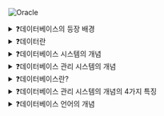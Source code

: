 ![Oracle](https://img.shields.io/badge/Oracle-F80000?style=for-the-badge&logo=oracle&logoColor=white)

<details>
<summary>❓데이터베이스의 등장 배경</summary>

>"파일에 데이터를 저장하는 것의 단점(실시간 처리 불가, 데이터 중복 문제 등)을 해결하기 위해서 새로운 데이터 처리 개념인 데이터베이스(Database)가 등장했다."

</details>

<details>
<summary>❓데이터란</summary>

>"현실 세계의 업무들을 처리하기 위해서 추출 및 가공한 정보"

</details>

<details>
<summary>❓데이터베이스 시스템의 개념</summary>

>"데이터를 중앙에서 통제할 수 있게 해서 데이터 중복 및 불일치성을 없애고, 데이터를 여러 사용자가 공동 이용하게 하며, 데이터 접근에 있어 비밀 유지가 되는 시스템"
![image](https://github.com/user-attachments/assets/50c2b465-7654-4c9b-a21f-cb4b40fa97ad)

</details>

<details>
<summary>❓데이터베이스 관리 시스템의 개념</summary>

>"DBMS라고도 불리며, 사용자와 데이터베이스를 연결시켜주는 소프트웨어 시스템이다."

</details>

<details>
<summary>❓데이터베이스란?</summary>

>"특정 기업체 조직의 응용 시스템에서 사용하기 위해 저장된 데이터의 집합"

</details>

<details>
<summary>❓데이터베이스 관리 시스템의 개념의 4가지 특징</summary>

```
1. 동일 데이터들이 원칙적으로 중복되지 않는 통합된 데이터
2. 컴퓨터가 엑세스하여 처리할 수 있는 저장 장치에 수록된 저장된 데이터
3. 기능을 수행하는데 반드시 유지해야 할 데이터베이스에 저장된 운영 데이터
4. 여러 응용 시스템들이 공동으로 소유 및 유지하는 공용 데이터
```

</details>

<details>
<summary>❓데이터베이스 언어의 개념</summary>

>"DBMS와 사용자 간의 대화 언어, DB를 정의하고 접근하기 위한 시스템과의 통신수단(DBMS 종류에 따라 다름)"

</details>
